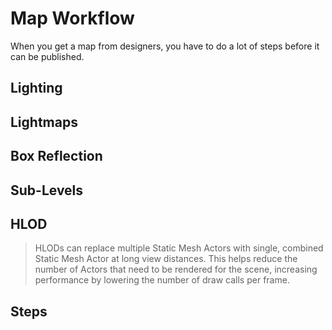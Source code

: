 # Map Workflow

When you get a map from designers, you have to do a lot of steps before it can be published.

## Lighting

## Lightmaps

## Box Reflection

## Sub-Levels

## HLOD

>HLODs can replace multiple Static Mesh Actors with single, combined Static Mesh Actor at long view distances. This helps reduce the number of Actors that need to be rendered for the scene, increasing performance by lowering the number of draw calls per frame.

## Steps


<!--stackedit_data:
eyJoaXN0b3J5IjpbNDU4Njc4MzY3LC04NTc2NzY4ODUsLTQxND
E3NTkyMiw3MzA5OTgxMTZdfQ==
-->